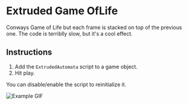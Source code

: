 # Extruded Game OfLife
Conways Game of Life but each frame is stacked on top of the previous one. The code is terriblly slow, but it's a cool effect.

## Instructions
1. Add the `ExtrudedAutomata` script to a game object.
2. Hit play.

You can disable/enable the script to reinitialize it.

![Example GIF](https://imgur.com/G9b81Og.gif)
